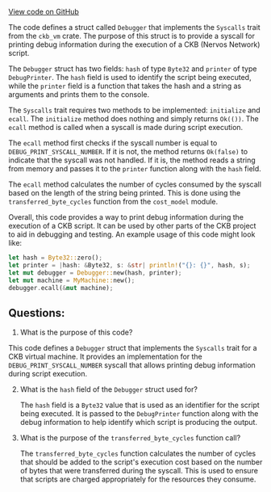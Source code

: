 [View code on GitHub](https://github.com/nervosnetwork/ckb/blob/develop/script/src/syscalls/debugger.rs)

The code defines a struct called `Debugger` that implements the `Syscalls` trait from the `ckb_vm` crate. The purpose of this struct is to provide a syscall for printing debug information during the execution of a CKB (Nervos Network) script.

The `Debugger` struct has two fields: `hash` of type `Byte32` and `printer` of type `DebugPrinter`. The `hash` field is used to identify the script being executed, while the `printer` field is a function that takes the hash and a string as arguments and prints them to the console.

The `Syscalls` trait requires two methods to be implemented: `initialize` and `ecall`. The `initialize` method does nothing and simply returns `Ok(())`. The `ecall` method is called when a syscall is made during script execution.

The `ecall` method first checks if the syscall number is equal to `DEBUG_PRINT_SYSCALL_NUMBER`. If it is not, the method returns `Ok(false)` to indicate that the syscall was not handled. If it is, the method reads a string from memory and passes it to the `printer` function along with the `hash` field.

The `ecall` method calculates the number of cycles consumed by the syscall based on the length of the string being printed. This is done using the `transferred_byte_cycles` function from the `cost_model` module.

Overall, this code provides a way to print debug information during the execution of a CKB script. It can be used by other parts of the CKB project to aid in debugging and testing. An example usage of this code might look like:

```rust
let hash = Byte32::zero();
let printer = |hash: &Byte32, s: &str| println!("{}: {}", hash, s);
let mut debugger = Debugger::new(hash, printer);
let mut machine = MyMachine::new();
debugger.ecall(&mut machine);
```
## Questions:
 1. What is the purpose of this code?

   This code defines a `Debugger` struct that implements the `Syscalls` trait for a CKB virtual machine. It provides an implementation for the `DEBUG_PRINT_SYSCALL_NUMBER` syscall that allows printing debug information during script execution.

2. What is the `hash` field of the `Debugger` struct used for?

   The `hash` field is a `Byte32` value that is used as an identifier for the script being executed. It is passed to the `DebugPrinter` function along with the debug information to help identify which script is producing the output.

3. What is the purpose of the `transferred_byte_cycles` function call?

   The `transferred_byte_cycles` function calculates the number of cycles that should be added to the script's execution cost based on the number of bytes that were transferred during the syscall. This is used to ensure that scripts are charged appropriately for the resources they consume.
